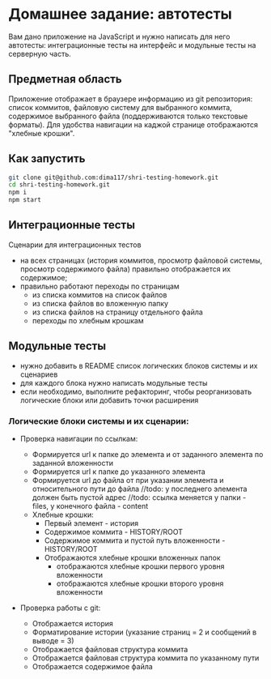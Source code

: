 # Домашнее задание: автотесты

Вам дано приложение на JavaScript и нужно написать для него автотесты: интеграционные тесты на интерфейс и модульные тесты на серверную часть.

## Предметная область

Приложение отображает в браузере информацию из git репозитория: список коммитов, файловую систему для выбранного коммита, содержимое выбранного файла (поддерживаются только текстовые форматы). Для удобства навигации на каджой странице отображаются "хлебные крошки".

## Как запустить

```sh
git clone git@github.com:dima117/shri-testing-homework.git
cd shri-testing-homework.git
npm i
npm start
```

## Интеграционные тесты

Сценарии для интеграционных тестов

- на всех страницах (история коммитов, просмотр файловой системы, просмотр содержимого файла) правильно отображается их содержимое;
- правильно работают переходы по страницам
  - из списка коммитов на список файлов
  - из списка файлов во вложенную папку
  - из списка файлов на страницу отдельного файла
  - переходы по хлебным крошкам

## Модульные тесты

- нужно добавить в README список логических блоков системы и их сценариев
- для каждого блока нужно написать модульные тесты
- если необходимо, выполните рефакторинг, чтобы реорганизовать логические блоки или добавить точки расширения

### Логические блоки системы и их сценарии:

- Проверка навигации по ссылкам:

  - Формируется url к папке до элемента и от заданного элемента по заданной вложенности
  - Формируется url к папке до указанного элемента
  - Формируется url до файла от при указании элемента и относительного пути до файла
    //todo: у последнего элемента должен быть пустой адрес
    //todo: ссылка меняется у папки - files, у конечного файла - content
  - Хлебные крошки:
    - Первый элемент - история
    - Содержимое коммита - HISTORY/ROOT
    - Содержимое коммита и пустой путь вложенности - HISTORY/ROOT
    - Отображаются хлебные крошки вложенных папок
      - отображаются хлебные крошки первого уровня вложенности
      - отображаются хлебные крошки второго уровня вложенности

- Проверка работы с git:

  - Отображается история
  - Форматирование истории (указание страниц = 2 и сообщений в выводе = 3)
  - Отображается файловая структура коммита
  - Отображается файловая структура коммита по указанному пути
  - Отображается содержимое файла
